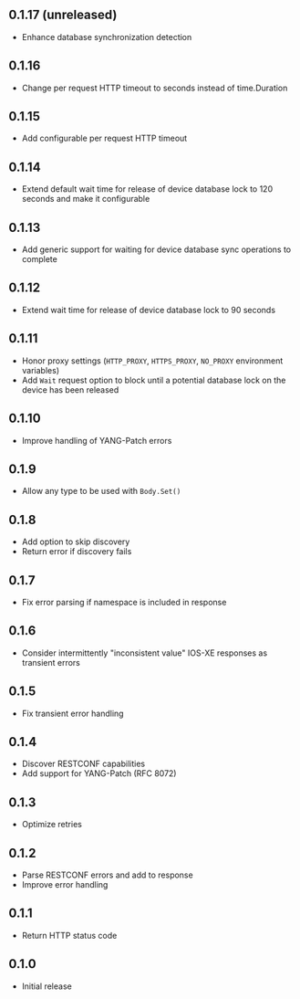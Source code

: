 ## 0.1.17 (unreleased)

- Enhance database synchronization detection

## 0.1.16

- Change per request HTTP timeout to seconds instead of time.Duration

## 0.1.15

- Add configurable per request HTTP timeout

## 0.1.14

- Extend default wait time for release of device database lock to 120 seconds and make it configurable

## 0.1.13

- Add generic support for waiting for device database sync operations to complete

## 0.1.12

- Extend wait time for release of device database lock to 90 seconds

## 0.1.11

- Honor proxy settings (`HTTP_PROXY`, `HTTPS_PROXY`, `NO_PROXY` environment variables)
- Add `Wait` request option to block until a potential database lock on the device has been released

## 0.1.10

- Improve handling of YANG-Patch errors

## 0.1.9

- Allow any type to be used with `Body.Set()`

## 0.1.8

- Add option to skip discovery
- Return error if discovery fails

## 0.1.7

- Fix error parsing if namespace is included in response

## 0.1.6

- Consider intermittently "inconsistent value" IOS-XE responses as transient errors

## 0.1.5

- Fix transient error handling

## 0.1.4

- Discover RESTCONF capabilities
- Add support for YANG-Patch (RFC 8072)

## 0.1.3

- Optimize retries

## 0.1.2

- Parse RESTCONF errors and add to response
- Improve error handling

## 0.1.1

- Return HTTP status code

## 0.1.0

- Initial release
